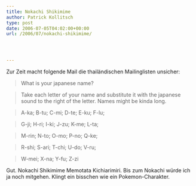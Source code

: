```yaml
---
title: Nokachi Shikimime
author: Patrick Kollitsch
type: post
date: 2006-07-05T04:02:00+00:00
url: /2006/07/nokachi-shikimime/




---
```

Zur Zeit macht folgende Mail die thail&auml;ndischen Mailinglisten unsicher:

> What is your japanese name?
  
> Take each letter of your name and substitute it with the japanese sound to the right of the letter. Names might be kinda long.
  
> A-ka; B-tu; C-mi; D-te; E-ku; F-lu;
  
> G-ji; H-ri; I-ki; J-zu; K-me; L-ta;
  
> M-rin; N-to; O-mo; P-no; Q-ke;
  
> R-shi; S-ari; T-chi; U-do; V-ru;
  
> W-mei; X-na; Y-fu; Z-zi

Gut. Nokachi Shikimime Memotata Kichiarimiri. Bis zum Nokachi w&uuml;rde ich ja noch mitgehen. Klingt ein bisschen wie ein Pokemon-Charakter.
